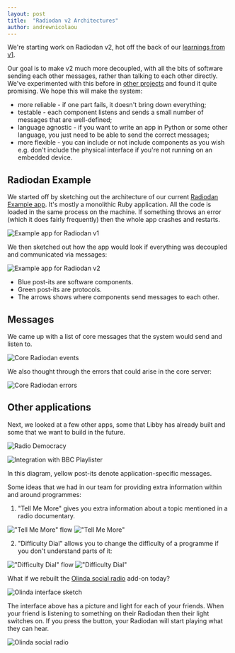 ```yaml
---
layout: post
title:  "Radiodan v2 Architectures"
author: andrewnicolaou
---
```


We're starting work on Radiodan v2, hot off the back of our [learnings from v1](retrospective).

Our goal is to make v2 much more decoupled, with all the bits of software sending each other messages, rather than talking to each other directly. We've experimented with this before in [other projects](http://www.bbc.co.uk/rd/blog/2013/07/the-egbox-html5-television-prototype) and found it quite promising. We hope this will make the system:
- more reliable - if one part fails, it doesn't bring down everything;
- testable - each component listens and sends a small number of messages that are well-defined;
- language agnostic - if you want to write an app in Python or some other language, you just need to be able to send the correct messages;
- more flexible - you can include or not include components as you wish e.g. don't include the physical interface if you're not running on an embedded device.

## Radiodan Example

We started off by sketching out the architecture of our current [Radiodan Example app](https://github.com/radiodan/radiodan_example). It's mostly a monolithic Ruby application. All the code is loaded in the same process on the machine. If something throws an error (which it does fairly frequently) then the whole app crashes and restarts.

![Example app for Radiodan v1](/assets/v2-arch-post/01-radiodan-example-original.jpg)

We then sketched out how the app would look if everything was decoupled and communicated via messages:

![Example app for Radiodan v2](/assets/v2-arch-post/02-radiodan-example-v2.jpg)

- Blue post-its are software components.
- Green post-its are protocols.
- The arrows shows where components send messages to each other.

## Messages

We came up with a list of core messages that the system would send and listen to.

![](/assets/v2-arch-post/04-core-events.jpg "Core Radiodan events")

We also thought through the errors that could arise in the core server:

![](/assets/v2-arch-post/04-errors.jpg "Core Radiodan errors")

## Other applications

Next, we looked at a few other apps, some that Libby has already built and some that we want to build in the future.

![Radio Democracy](/assets/v2-arch-post/03-radiodanocracy.jpg "Radio Democracy - vote for your favourite programmes")

![Integration with BBC Playlister](/assets/v2-arch-post/05-playlister.jpg "Integration with BBC Playlister")

In this diagram, yellow post-its denote application-specific messages.

Some ideas that we had in our team for providing extra information within and around programmes:

1. "Tell Me More" gives you extra information about a topic mentioned in a radio documentary.

!["Tell Me More" flow](/assets/v2-arch-post/08-tell-me-more-flow.jpg)
!["Tell Me More"](/assets/v2-arch-post/06-tell-me-more.jpg)

2. "Difficulty Dial" allows you to change the difficulty of a programme if you don't understand parts of it:

!["Difficulty Dial" flow](/assets/v2-arch-post/07-difficulty-dial-flow.jpg)
!["Difficulty Dial"](/assets/v2-arch-post/09-difficulty-dial.jpg)

What if we rebuilt the [Olinda social radio](/assets/v2-arch-post/) add-on today?

![Olinda interface sketch](/assets/v2-arch-post/11-olindan-interface.jpg)

The interface above has a picture and light for each of your friends. When your friend is listening to something on their Radiodan then their light switches on. If you press the button, your Radiodan will start playing what they can hear.

![Olinda social radio](/assets/v2-arch-post/10-olindan-social.jpg)

